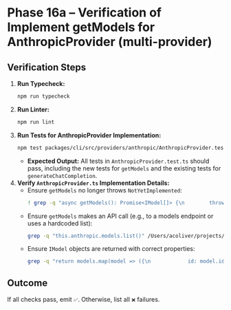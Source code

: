 # Phase 16a – Verification of Implement getModels for AnthropicProvider (multi-provider)

## Verification Steps

1.  **Run Typecheck:**
    ```bash
    npm run typecheck
    ```
2.  **Run Linter:**
    ```bash
    npm run lint
    ```
3.  **Run Tests for AnthropicProvider Implementation:**
    ```bash
    npm test packages/cli/src/providers/anthropic/AnthropicProvider.test.ts
    ```
    - **Expected Output:** All tests in `AnthropicProvider.test.ts` should pass, including the new tests for `getModels` and the existing tests for `generateChatCompletion`.
4.  **Verify `AnthropicProvider.ts` Implementation Details:**
    - Ensure `getModels` no longer throws `NotYetImplemented`:
      ```bash
      ! grep -q "async getModels(): Promise<IModel[]> {\n        throw new Error('NotYetImplemented');" /Users/acoliver/projects/gemini-code/gemini-cli/packages/cli/src/providers/anthropic/AnthropicProvider.ts
      ```
    - Ensure `getModels` makes an API call (e.g., to a models endpoint or uses a hardcoded list):
      ```bash
      grep -q "this.anthropic.models.list()" /Users/acoliver/projects/gemini-code/gemini-cli/packages/cli/src/providers/anthropic/AnthropicProvider.ts || grep -q "return [" /Users/acoliver/projects/gemini-code/gemini-cli/packages/cli/src/providers/anthropic/AnthropicProvider.ts
      ```
    - Ensure `IModel` objects are returned with correct properties:
      ```bash
      grep -q "return models.map(model => ({\n            id: model.id,\n            name: model.id,\n            provider: 'anthropic',\n            supportedToolFormats: ['anthropic']\n        }));" /Users/acoliver/projects/gemini-code/gemini-cli/packages/cli/src/providers/anthropic/AnthropicProvider.ts
      ```

## Outcome

If all checks pass, emit `✅`. Otherwise, list all `❌` failures.

```

```
